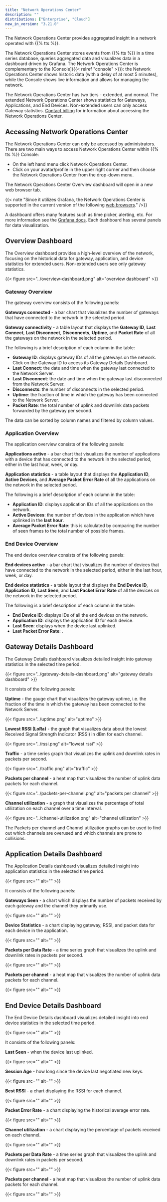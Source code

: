 ```yaml
---
title: "Network Operations Center"
description: ""
distributions: ["Enterprise", "Cloud"]
new_in_version: "3.21.0"
---
```


The Network Operations Center provides aggregated insight in a network operated with {{% tts %}}.

<!-- more -->

The Network Operations Center stores events from {{% tts %}} in a time series database, queries aggregated data and visualizes data in a dashboard driven by Grafana. The Network Operations Center is complementary to the [Console]({{< relref "console" >}}): the Network Operations Center shows historic data (with a delay of at most 5 minutes), while the Console shows live information and allows for managing the network.

The Network Operations Center has two tiers - extended, and normal. The extended Network Operations Center shows statistics for Gateways, Applications, and End Devices. Non-extended users can only access Gateway statistics. [Contact billing](mailto:sales@thethingsindustries.com) for information about accessing the Network Operations Center.

## Accessing Network Operations Center

The Network Operations Center can only be accessed by administrators. There are two main ways to access Network Operations Center within {{% tts %}} Console:

- On the left hand menu click Network Operations Center.
- Click on your avatar/profile in the upper right corner and then choose the Network Operations Center from the drop-down menu.

The Network Operations Center Overview dashboard will open in a new web browser tab.

{{< note "Since it utilizes Grafana, the Network Operations Center is supported in the current version of the following [web browsers](https://grafana.com/docs/grafana/latest/setup-grafana/installation#supported-web-browsers)." />}}

A dashboard offers many features such as time picker, alerting, etc. For more information see the [Grafana docs](https://grafana.com/docs/grafana/v9.0/dashboards/use-dashboards/). Each dashboard has several panels for data visualization.

## Overview Dashboard

The Overview dashboard provides a high-level overview of the network, focusing on the historical data for gateway, application, and device statistics for extended users. Non-extended users see only gateway statistics. 

{{< figure src="../overview-dashboard.png" alt="overview dashboard" >}}

### Gateway Overview

The gateway overview consists of the following panels:

**Gateways connected** - a bar chart that visualizes the number of gateways that have connected to the network in the selected period.

**Gateway connectivity** - a table layout that displays the **Gateway ID**, **Last Connect**, **Last Disconnect**, **Disconnects**, **Uptime**, and **Packet Rate** of all the gateways on the network in the selected period.

The following is a brief description of each column in the table:

- **Gateway ID**: displays gateway IDs of all the gateways on the network. Click on the Gateway ID to access its Gateway Details Dashboard.
- **Last Connect**: the date and time when the gateway last connected to the Network Server.
- **Last Disconnect**: the date and time when the gateway last disconnected from the Network Server.
- **Disconnects**: the number of disconnects in the selected period.
- **Uptime**: the fraction of time in which the gateway has been connected to the Network Server.
- **Packet Rate**: the total number of uplink and downlink data packets forwarded by the gateway per second.

The data can be sorted by column names and filtered by column values.

### Application Overview

The application overview consists of the following panels:

**Applications active** - a bar chart that visualizes the number of applications with a device that has connected to the network in the selected period, either in the last hour, week, or day.

**Application statistics** - a table layout that displays the **Application ID**, **Active Devices**, and **Average Packet Error Rate** of all the applications on the network in the selected period.

The following is a brief description of each column in the table:

- **Application ID**: displays application IDs of all the applications on the network.
- **Active Devices**: the number of devices in the application which have uplinked in the **last hour**.
- **Average Packet Error Rate**: this is calculated by comparing the number of seen frames to the total number of possible frames.

### End Device Overview

The end device overview consists of the following panels:

**End devices active** - a bar chart that visualizes the number of devices that have connected to the network in the selected period, either in the last hour, week, or day.

**End device statistics** - a table layout that displays the **End Device ID**, **Application ID**, **Last Seen**, and **Last Packet Error Rate** of all the devices on the network in the selected period.

The following is a brief description of each column in the table:

- **End Device ID**: displays IDs of all the end devices on the network.
- **Application ID**: displays the application ID for each device.
- **Last Seen**: displays when the device last uplinked.
- **Last Packet Error Rate**: .

## Gateway Details Dashboard
The Gateway Details dashboard visualizes detailed insight into gateway statistics in the selected time period.

{{< figure src="../gateway-details-dashboard.png" alt="gateway details dashboard" >}}

It consists of the following panels:

**Uptime** - the gauge chart that visualizes the gateway uptime, i.e. the fraction of the time in which the gateway has been connected to the Network Server.

{{< figure src="../uptime.png" alt="uptime" >}}

**Lowest RSSI (LoRa)** - the graph that visualizes data about the lowest Received Signal Strength Indicator (RSSI) in dBm for each channel. 

{{< figure src="../rssi.png" alt="lowest rssi" >}}

**Traffic** - a time series graph that visualizes the uplink and downlink rates in packets per second.

{{< figure src="../traffic.png" alt="traffic" >}}

**Packets per channel** - a heat map that visualizes the number of uplink data packets for each channel.

{{< figure src="../packets-per-channel.png" alt="packets per channel" >}}

**Channel utilization** - a graph that visualizes the percentage of total utilization on each channel over a time interval.

{{< figure src="../channel-utilization.png" alt="channel utilization" >}}

The Packets per channel and Channel utilization graphs can be used to find out which channels are overused and which channels are prone to collisions.

## Application Details Dashboard

The Application Details dashboard visualizes detailed insight into application statistics in the selected time period.

{{< figure src="" alt="" >}}

It consists of the following panels:

**Gateways Seen** - a chart which displays the number of packets received by each gateway and the channel they primarily use.

{{< figure src="" alt="" >}}

**Device Statistics** - a chart displaying gateway, RSSI, and packet data for each device in the application. 

{{< figure src="" alt="" >}}

**Packets per Data Rate** - a time series graph that visualizes the uplink and downlink rates in packets per second.

{{< figure src="" alt="" >}}

**Packets per channel** - a heat map that visualizes the number of uplink data packets for each channel.

{{< figure src="" alt="" >}}

## End Device Details Dashboard

The End Device Details dashboard visualizes detailed insight into end device statistics in the selected time period.

{{< figure src="" alt="" >}}

It consists of the following panels:

**Last Seen** - when the device last uplinked.

{{< figure src="" alt="" >}}

**Session Age** - how long since the device last negotiated new keys.

{{< figure src="" alt="" >}}

**Best RSSI** - a chart displaying the RSSI for each channel. 

{{< figure src="" alt="" >}}

**Packet Error Rate** - a chart displaying the historical average error rate. 

{{< figure src="" alt="" >}}

**Channel utilization** - a chart displaying the percentage of packets received on each channel. 

{{< figure src="" alt="" >}}

**Packets per Data Rate** - a time series graph that visualizes the uplink and downlink rates in packets per second.

{{< figure src="" alt="" >}}

**Packets per channel** - a heat map that visualizes the number of uplink data packets for each channel.

{{< figure src="" alt="" >}}
